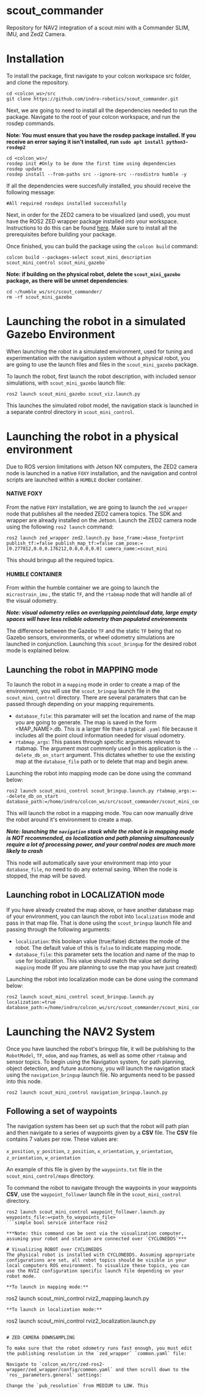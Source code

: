 # scout_commander
Repository for NAV2 integration of a scout mini with a Commander SLIM, IMU, and Zed2 Camera.
# Installation
To install the package, first navigate to your colcon workspace src folder, and clone the repository.
```
cd <colcon_ws>/src
git clone https://github.com/indro-robotics/scout_commander.git
```
Next, we are going to need to install all the dependencies needed to run the package. Navigate to the root of your colcon workspace, and run the rosdep commands. 

**Note: You must ensure that you have the rosdep package installed. If you receive an error saying it isn't installed, run `sudo apt install python3-rosdep2`**
```
cd <colcon_ws>/
rosdep init #Only to be done the first time using dependencies
rosdep update
rosdep install --from-paths src --ignore-src --rosdistro humble -y
```
If all the dependencies were succesfully installed, you should receive the following message:
```
#All required rosdeps installed successfully
```

Next, in order for the ZED2 camera to be visualized (and used), you must have the ROS2 ZED wrapper package installed into your workspace. Instructions to do this can be found [here](https://www.stereolabs.com/docs/ros2/). Make sure to install all the prerequisites before building your package.  

Once finished, you can build the package using the `colcon build` command:

```
colcon build --packages-select scout_mini_description scout_mini_control scout_mini_gazebo
```

**Note: if building on the physical robot, delete the `scout_mini_gazebo` package, as there will be unmet dependencies**:
```
cd ~/humble_ws/src/scout_commander/
rm -rf scout_mini_gazebo
```



# **Launching the robot in a simulated Gazebo Environment**

When launching the robot in a simulated environment, used for tuning and experimentation with the navigation system without a physical robot, you are going to use the launch files and files in the `scout_mini_gazebo` package. 

To launch the robot, first launch the robot description, with included sensor simulations, with `scout_mini_gazebo` launch file:
```
ros2 launch scout_mini_gazebo scout_viz.launch.py
```
This launches the simulated robot model, the navigation stack is launched in a separate control directory in `scout_mini_control`.


# **Launching the robot in a physical environment**

Due to ROS version limitations with Jetson NX computers, the ZED2 camera node is launched in a native `FOXY` installation, and the navigation and control scripts are launched within a `HUMBLE` docker container. 
#### **NATIVE FOXY** 
From the native `FOXY` installation, we are going to launch the `zed_wrapper` node that publishes all the needed ZED2 camera topics. The SDK and wrapper are already installed on the Jetson. Launch the ZED2 camera node using the following `ros2 launch` command:
```
ros2 launch zed_wrapper zed2.launch.py base_frame:=base_footprint publish_tf:=false publish_map_tf:=false cam_pose:=[0.277812,0.0,0.176212,0.0,0.0,0.0] camera_name:=scout_mini
```
This should bringup all the required topics. 
#### **HUMBLE CONTAINER**
From within the humble container we are going to launch the `microstrain_imu` , the static `TF`, and the `rtabmap` node that will handle all of the visual odometry. 

***Note: visual odometry relies on overlapping pointcloud data, large empty spaces will have less reliable odometry than populated environments***

 The difference between the Gazebo `TF` and the static `TF` being that no Gazebo sensors, environments, or wheel odometry simulations are launched in conjunction. Launching this `scout_bringup` for the desired robot mode is explained below.



## **Launching the robot in MAPPING mode**

To launch the robot in a `mapping` mode in order to create a map of the environment, you will use the `scout_bringup` launch file in the `scout_mini_control` directory. There are several paramaters that can be passed through depending on your mapping requirements.
- `database_file`: this paramater will set the location and name of the map you are going to generate. The map is saved in the form <MAP_NAME>.db. This is a larger file than a typical `.yaml` file because it includes all the point cloud information needed for visual odometry. 
- `rtabmap_args`: This passes through specific arguments relevant to rtabmap. The argument most commonly used in this application is the `--delete_db_on_start` argument. This dictates whether to use the existing map at the `database_file` path or to delete that map and begin anew. 

Launching the robot into mapping mode can be done using the command below:

```
ros2 launch scout_mini_control scout_bringup.launch.py rtabmap_args:=--delete_db_on_start database_path:=/home/indro/colcon_ws/src/scout_commander/scout_mini_control/maps/map.db
```

This will launch the robot in a mapping mode. You can now manually drive the robot around it's environment to create a map. 

***Note: launching the `navigation` stack while the robot is in mapping mode is NOT recommended, as localization and path planning simultaneously require a lot of processing power, and your control nodes are much more likely to crash***

This node will automatically save your environment map into your `database_file`, no need to do any external saving. When the node is stopped, the map will be saved.


## **Launching robot in LOCALIZATION mode**

If you have already created the map above, or have another database map of your environment, you can launch the robot into `localization` mode and pass in that map file. That is done using the `scout_bringup` launch file and passing through the following arguments:
- `localization`: this boolean value (true/false) dictates the mode of the robot. The default value of this is `false` to indicate mapping mode.
- `database_file`: this parameter sets the location and name of the map to use for localization. This value should match the value set during `mapping` mode (If you are planning to use the map you have just created)

Launching the robot into localization mode can be done using the command below:
```
ros2 launch scout_mini_control scout_bringup.launch.py localization:=true database_path:=/home/indro/colcon_ws/src/scout_commander/scout_mini_control/maps/map.db
```
# Launching the NAV2 System
Once you have launched the robot's bringup file, it will be publishing to the `RobotModel`, `TF`, `odom`, and `map` frames, as well as some other `rtabmap` and sensor topics. To begin using the Navigation system, for path planning, object detection, and future automony, you will launch the navigation stack using the `navigation_bringup` launch file. No arguments need to be passed into this node.
```
ros2 launch scout_mini_control navigation_bringup.launch.py
```
## Following a set of waypoints
The navigation system has been set up such that the robot will path plan and then navigate to a series of waypoints given by a **CSV** file. The **CSV** file contains 7 values per row. These values are:

`x_position`, `y_position`, `z_position`, `x_orientation`, `y_orientation`, `z_orientation`, `w_orientation`

An example of this file is given by the `waypoints.txt` file in the `scout_mini_control/maps` directory. 

To command the robot to navigate through the waypoints in your waypoints **CSV**, use the `waypoint_follower` launch file in the `scout_mini_control` directory. 
```
ros2 launch scout_mini_control waypoint_follower.launch.py waypoints_file:=<path_to_waypoints_file>
```simple bool service interface ros2

***Note: this command can be sent via the visualization computer, assuming your robot and station are connected over `CYCLONEDDS`*** 

# Visualizing ROBOT over CYCLONEDDS
The physical robot is installed with CYCLONEDDS. Assuming appropriate configurations are set, all robot topics should be visible in your local computers ROS environment. To visualize these topics, you can use the RVIZ configuration specific launch file depending on your robot mode.

**To launch in mapping mode:**
```
ros2 launch scout_mini_control rviz2_mapping.launch.py
```
**To launch in localization mode:**
```
ros2 launch scout_mini_control rviz2_localization.launch.py
```

# ZED CAMERA DOWNSAMPLING

To make sure that the robot odometry runs fast enough, you must edit the publishing resolution in the `zed_wrapper` `common.yaml` file:

Navigate to `colcon_ws/src/zed-ros2-wrapper/zed_wrapper/config/common.yaml` and then scroll down to the `ros__parameters.general` settings:

Change the `pub_resolution` from MEDIUM to LOW. This 
